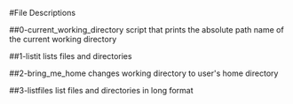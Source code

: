 #File Descriptions

##0-current_working_directory
script that prints the absolute path name of the current working directory

##1-listit
lists files and directories

##2-bring_me_home
changes working directory to user's home directory

##3-listfiles
list files and directories in long format
